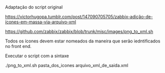 Adaptação do script original

https://victorhugopa.tumblr.com/post/147090705705/zabbix-adição-de-ícones-em-massa-via-arquivo-xml

https://github.com/zabbix/zabbix/blob/trunk/misc/images/png_to_xml.sh


Todos os ícones devem estar nomeados da maneira que serão iedntificados no front end.

Executar o script com a sintaxe

./png_to_xml.sh pasta_dos_icones arquivo_xml_de_saida.xml

